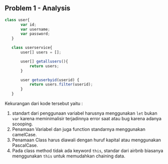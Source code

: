 ## Problem 1 - Analysis

```js
class user{
       var id;
       var username;
       var password;
   }

   class userservice{
       user[] users = [];

       user[] getallusers(){
           return users;
       }

       user getuserbyid(userid) {
           return users.filter(userid);
       }
   }
```

Kekurangan dari kode tersebut yaitu :

1. standart dari penggunaan variabel harusnya menggunakan `let` bukan `var` karena meminimalisir terjadinnya error saat atau bug karena adanya scooping.
2. Penamaan Variabel dan juga function standarnya menggunakan camelCase.
3. Penamaan Class harus diawali dengan huruf kapital atau menggunakan PascalCase.
4. Pada class method tidak ada keyword `this`, standar dari airbnb biasanya menggunakan `this` untuk memudahkan chaining data.
